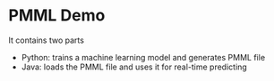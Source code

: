 # PMML Demo

It contains two parts
* Python: trains a machine learning model and generates PMML file
* Java: loads the PMML file and uses it for real-time predicting
